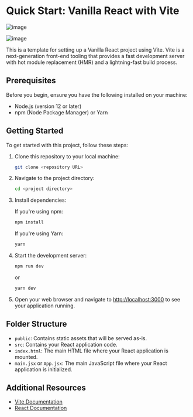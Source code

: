# Quick Start: Vanilla React with Vite 


 ![image](https://github.com/Zarman-oss/Vanilla-react-starter/assets/123334173/c7e25f7e-a0df-4d63-9bc4-f51fd013dfdf)

 ![image](https://github.com/Zarman-oss/Vanilla-react-starter/assets/123334173/edea9777-39f0-4e50-8f37-7d4ab23f7454)


This is a template for setting up a Vanilla React project using Vite. Vite is a next-generation front-end tooling that provides a fast development server with hot module replacement (HMR) and a lightning-fast build process.

## Prerequisites

Before you begin, ensure you have the following installed on your machine:
- Node.js (version 12 or later)
- npm (Node Package Manager) or Yarn

## Getting Started

To get started with this project, follow these steps:

1. Clone this repository to your local machine:

   ```bash
   git clone <repository URL>
   ```

2. Navigate to the project directory:

   ```bash
   cd <project directory>
   ```

3. Install dependencies:

   If you're using npm:

   ```bash
   npm install
   ```

   If you're using Yarn:

   ```bash
   yarn
   ```

4. Start the development server:

   ```bash
   npm run dev
   ```

   or

   ```bash
   yarn dev
   ```

5. Open your web browser and navigate to [http://localhost:3000](http://localhost:3000) to see your application running.

## Folder Structure

- `public`: Contains static assets that will be served as-is.
- `src`: Contains your React application code.
- `index.html`: The main HTML file where your React application is mounted.
- `main.jsx` or `App.jsx`: The main JavaScript file where your React application is initialized.

## Additional Resources

- [Vite Documentation](https://vitejs.dev/)
- [React Documentation](https://reactjs.org/)


